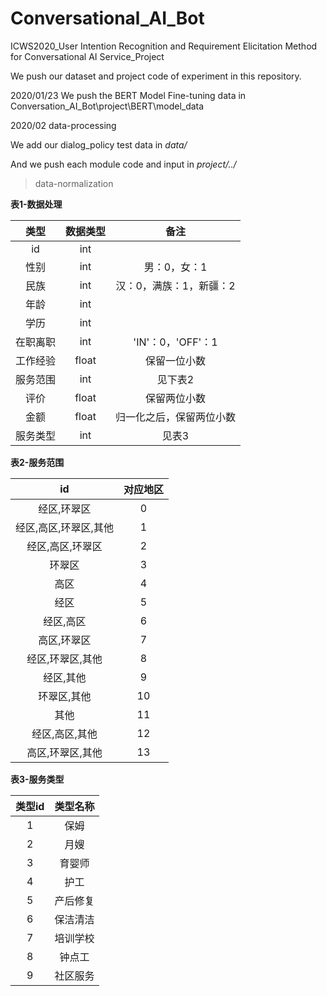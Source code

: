 # Conversational_AI_Bot

ICWS2020_User Intention Recognition and Requirement Elicitation Method for Conversational AI Service_Project

We push our dataset and project code of experiment in this repository.

2020/01/23 We push the BERT Model Fine-tuning data in Conversation_AI_Bot\project\BERT\model_data

2020/02 data-processing

We add our dialog_policy test data in *data/* 

And we push each module code and input in *project/../* 

> data-normalization

**表1-数据处理**
<center>

| 类型 | 数据类型 | 备注|
| :----: | :----:  | :----: |
| id     | int    | |
| 性别  | int | 男：0，女：1 |
| 民族  | int | 汉：0，满族：1，新疆：2 |
| 年龄  | int | |
| 学历  | int | |
| 在职离职  | int |  'IN'：0，'OFF'：1 |
| 工作经验  | float | 保留一位小数 |
| 服务范围  | int |  见下表2|
| 评价 | float|  保留两位小数 |
| 金额 | float|  归一化之后，保留两位小数 |
| 服务类型 | int | 见表3 |

</center>

**表2-服务范围**
<center>

| id | 对应地区 |
| :----: | :----:  |
| 经区,环翠区     | 0   |
| 经区,高区,环翠区,其他  | 1 |
| 经区,高区,环翠区  | 2  |
| 环翠区  | 3  |
| 高区 | 4 |
| 经区  | 5 |
| 经区,高区  | 6 |
| 高区,环翠区  | 7 |
| 经区,环翠区,其他 | 8|	
| 经区,其他 | 9|	
| 环翠区,其他 | 10|	
| 其他 | 11|	
经区,高区,其他 | 12|	
高区,环翠区,其他 | 13|	

</center>

**表3-服务类型**
<center>

| 类型id | 类型名称 |
| :----: | :----:  |
| 1      | 保姆    |
| 2  | 月嫂 |
| 3  | 育婴师 |
| 4  | 护工 |
| 5  | 产后修复 |
| 6  | 保洁清洁 |
| 7  | 培训学校 |
| 8  | 钟点工 |
| 9 | 社区服务|

</center>